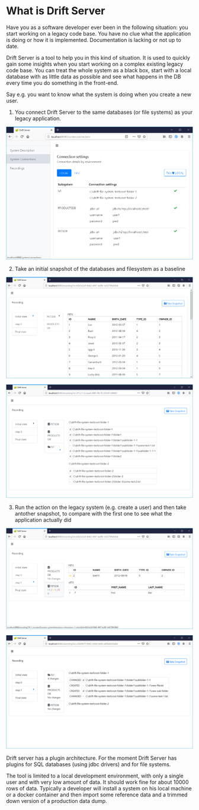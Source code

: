 # What is Drift Server

Have you as a software developer ever been in the following situation: you start working on a legacy code base. You have no clue what the application is doing or how it is implemented. Documentation is lacking or not up to date.  

Drift Server is a tool to help you in this kind of situation.  It is used to quickly gain some insights when you start working on a complex existing legacy code base. You can treat the whole system as a black box, start with a local database with as little data as possible and see what happens in the DB every time you do something in the front-end.

Say e.g. you want to know what the system is doing when you create a new user. 

1. You connect Drift Server to the same databases \(or file systems\) as  your legacy application.  

![The Drift  System Description screen with an overview of the DB connections and file system directories](.gitbook/assets/systemconnections-0.0.3.png)



2.  Take an initial snapshot of the databases and filesystem as a baseline

![database snapshot](.gitbook/assets/recording01.png)

![filesystem snapshot](.gitbook/assets/recording-filesystem-snapshot-0.0.3.png)

3.  Run the action on the legacy system \(e.g. create a user\) and then take antother snapshot, to compare with the first one to see what the application actually did

![delta between DB snapshots](.gitbook/assets/recording02.png)

![delta between file system snapshots ](.gitbook/assets/recording-filesystem-delta-0.0.3.png)

Drift server has a plugin architecture. For the moment Drift Server has plugins for SQL databases \(using  jdbc drivers\) and for file systems.  

The tool is limited to a local development environment, with only a single user and with very low amount of data. It should work fine for about 10000 rows of data. Typically a developer will install a system on his local machine or a docker container and then import some reference data and a trimmed down version of a production data dump.

